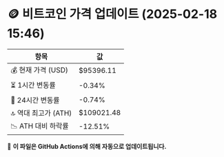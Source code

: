 # 🪙 비트코인 가격 업데이트 (2025-02-18 15:46)

| 항목                | 값 |
|--------------------|----------------|
| 💰 현재 가격 (USD) | $95396.11 |
| ⏳ 1시간 변동률    | -0.34% |
| 📆 24시간 변동률   | -0.74% |
| 🔝 역대 최고가 (ATH) | $109021.48 |
| 📉 ATH 대비 하락률 | -12.51% |

🔄 **이 파일은 GitHub Actions에 의해 자동으로 업데이트됩니다.**
